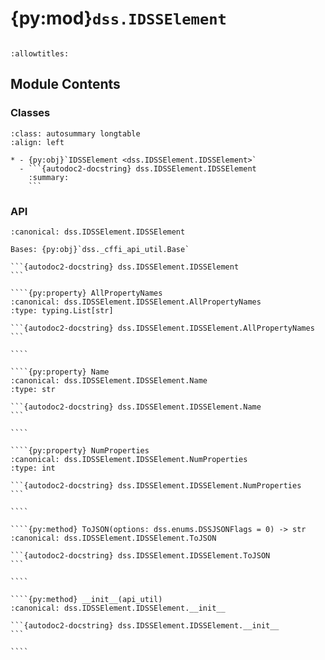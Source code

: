 # {py:mod}`dss.IDSSElement`

```{py:module} dss.IDSSElement
```

```{autodoc2-docstring} dss.IDSSElement
:allowtitles:
```

## Module Contents

### Classes

````{list-table}
:class: autosummary longtable
:align: left

* - {py:obj}`IDSSElement <dss.IDSSElement.IDSSElement>`
  - ```{autodoc2-docstring} dss.IDSSElement.IDSSElement
    :summary:
    ```
````

### API

`````{py:class} IDSSElement(api_util)
:canonical: dss.IDSSElement.IDSSElement

Bases: {py:obj}`dss._cffi_api_util.Base`

```{autodoc2-docstring} dss.IDSSElement.IDSSElement
```

````{py:property} AllPropertyNames
:canonical: dss.IDSSElement.IDSSElement.AllPropertyNames
:type: typing.List[str]

```{autodoc2-docstring} dss.IDSSElement.IDSSElement.AllPropertyNames
```

````

````{py:property} Name
:canonical: dss.IDSSElement.IDSSElement.Name
:type: str

```{autodoc2-docstring} dss.IDSSElement.IDSSElement.Name
```

````

````{py:property} NumProperties
:canonical: dss.IDSSElement.IDSSElement.NumProperties
:type: int

```{autodoc2-docstring} dss.IDSSElement.IDSSElement.NumProperties
```

````

````{py:method} ToJSON(options: dss.enums.DSSJSONFlags = 0) -> str
:canonical: dss.IDSSElement.IDSSElement.ToJSON

```{autodoc2-docstring} dss.IDSSElement.IDSSElement.ToJSON
```

````

````{py:method} __init__(api_util)
:canonical: dss.IDSSElement.IDSSElement.__init__

```{autodoc2-docstring} dss.IDSSElement.IDSSElement.__init__
```

````

`````
